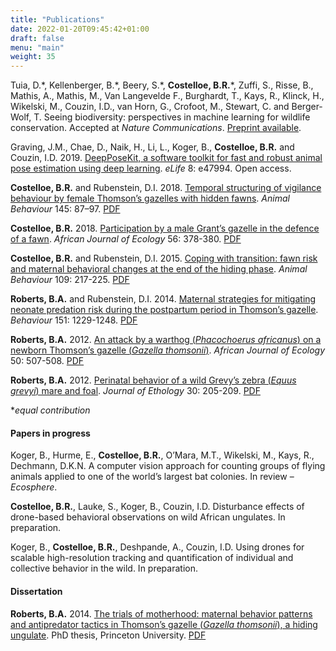 ```yaml
---
title: "Publications"
date: 2022-01-20T09:45:42+01:00
draft: false
menu: "main"
weight: 35
---
```

Tuia, D.\*, Kellenberger, B.\*, Beery, S.\*, **Costelloe, B.R.**\*, Zuffi, S., Risse, B., Mathis, A., Mathis, M., Van Langevelde F., Burghardt, T., Kays, R., Klinck, H., Wikelski, M., Couzin, I.D., van Horn, G., Crofoot, M., Stewart, C. and Berger-Wolf, T. Seeing biodiversity: perspectives in machine learning for wildlife conservation. Accepted at _Nature Communications_. [Preprint available](https://arxiv.org/abs/2110.12951).

Graving, J.M., Chae, D., Naik, H., Li, L., Koger, B., **Costelloe, B.R.** and Couzin, I.D. 2019\. [DeepPoseKit, a software toolkit for fast and robust animal pose estimation using deep learning](https://elifesciences.org/articles/47994). _eLife_ 8: e47994\. Open access.

**Costelloe, B.R.** and Rubenstein, D.I. 2018\. [Temporal structuring of vigilance behaviour by female Thomson’s gazelles with hidden fawns](https://www.sciencedirect.com/science/article/pii/S000334721830277X?via%3Dihub). _Animal Behaviour_ 145: 87–97\. [PDF](http://www.blaircostelloe.com/wp-content/uploads/2018/10/CostelloeRubenstein_AnimBehav_2018.pdf)

**Costelloe, B.R.** 2018\. [Participation by a male Grant’s gazelle in the defence of a fawn](http://onlinelibrary.wiley.com/doi/10.1111/aje.12450/full). _African Journal of Ecology_ 56: 378-380\. [PDF](http://www.blaircostelloe.com/wp-content/uploads/2018/07/CostelloeAFJE_2017_PREPRINT.pdf)

**Costelloe, B.R.** and Rubenstein, D.I. 2015\. [Coping with transition: fawn risk and maternal behavioral changes at the end of the hiding phase](http://www.sciencedirect.com/science/article/pii/S000334721500319X). _Animal Behaviour_ 109: 217-225\. [PDF](http://www.blaircostelloe.com/wp-content/uploads/2018/03/Costelloe_Rubenstein_2015.pdf)

**Roberts, B.A.** and Rubenstein, D.I. 2014\. [Maternal strategies for mitigating neonate predation risk during the postpartum period in Thomson’s gazelle](http://booksandjournals.brillonline.com/content/journals/10.1163/1568539x-00003181). _Behaviour_ 151: 1229-1248\. [PDF](http://www.blaircostelloe.com/wp-content/uploads/2019/05/TommyBirthPDF.pdf)

**Roberts, B.A.** 2012\. [An attack by a warthog (_Phacochoerus africanus_) on a newborn Thomson’s gazelle (_Gazella thomsonii_)](http://onlinelibrary.wiley.com/doi/10.1111/j.1365-2028.2012.01344.x/abstract). _African Journal of Ecology_ 50: 507-508\. [PDF](http://www.blaircostelloe.com/wp-content/uploads/2014/03/TommyWarthogPDF.pdf)

**Roberts, B.A.** 2012\. [Perinatal behavior of a wild Grevy’s zebra (_Equus grevyi_) mare and foal](http://link.springer.com/article/10.1007%2Fs10164-011-0308-7). _Journal of Ethology_ 30: 205-209\. [PDF](http://www.blaircostelloe.com/wp-content/uploads/2019/05/GrevysPDF.pdf)

*_equal contribution_

#### Papers in progress

Koger, B., Hurme, E., **Costelloe, B.R.**, O’Mara, M.T., Wikelski, M., Kays, R., Dechmann, D.K.N. A computer vision approach for counting groups of flying animals applied to one of the world’s largest bat colonies. In review – _Ecosphere_.

**Costelloe, B.R.**, Lauke, S., Koger, B., Couzin, I.D. Disturbance effects of drone-based behavioral observations on wild African ungulates. In preparation.

Koger, B., **Costelloe, B.R.**, Deshpande, A., Couzin, I.D. Using drones for scalable high-resolution tracking and quantification of individual and collective behavior in the wild. In preparation.

#### Dissertation

**Roberts, B.A.** 2014\. [The trials of motherhood: maternal behavior patterns and antipredator tactics in Thomson’s gazelle (_Gazella thomsonii_), a hiding ungulate](http://dataspace.princeton.edu/jspui/handle/88435/dsp010v838070q). PhD thesis, Princeton University. [PDF](http://www.blaircostelloe.com/wp-content/uploads/2016/01/DissertationSingle.pdf)
